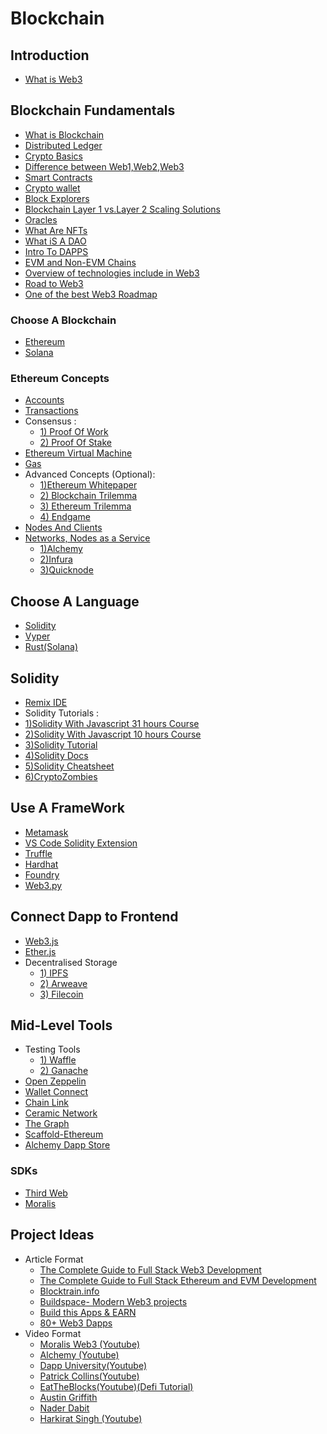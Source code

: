 # Blockchain

## Introduction
- [What is Web3](https://www.freecodecamp.org/news/what-is-web3/)

## Blockchain Fundamentals
- [What is Blockchain](https://www.geeksforgeeks.org/blockchain-technology-introduction)
- [Distributed Ledger](https://www.geeksforgeeks.org/what-is-blockchain-distributed-ledger)
- [Crypto Basics](https://www.oswego.edu/cts/basics-about-cryptocurrency)
- [Difference between Web1,Web2,Web3](https://www.simplilearn.com/what-is-web-1-0-web-2-0-and-web-3-0-with-their-difference-article)
- [Smart Contracts](https://ethereum.org/en/developers/docs/smart-contracts/)
- [Crypto wallet](https://www.businessinsider.com/personal-finance/crypto-wallet)
- [Block Explorers](https://www.gemini.com/cryptopedia/what-is-a-block-explorer-btc-bch-eth-ltc)
- [Blockchain Layer 1 vs.Layer 2 Scaling Solutions](https://www.gemini.com/cryptopedia/blockchain-layer-2-network-layer-1-network)
- [Oracles](https://chain.link/education/blockchain-oracles)
- [What Are NFTs](https://www.forbes.com/advisor/investing/cryptocurrency/nft-non-fungible-token/)
- [What iS A DAO](https://www.forbes.com/sites/cathyhackl/2021/06/01/what-are-daos-and-why-you-should-pay-attention/?sh=343b04067305)
- [Intro To DAPPS](https://ethereum.org/en/developers/docs/dapps/)
- [EVM and Non-EVM Chains](https://ethereum.org/en/developers/docs/dapps/)
- [Overview of technologies include in Web3](https://remote3.co/blog-post/complete-web3-developer-roadmap-2022)
- [Road to Web3](https://www.web3.university/tracks/road-to-web3)
- [One of the best Web3 Roadmap](https://vitto.cc/web3-and-solidity-smart-contracts-development-roadmap/)

### Choose A Blockchain
- [Ethereum](https://ethereum.org/)
- [Solana](https://solana.com/)

### Ethereum Concepts
- [Accounts](https://ethereum.org/en/developers/docs/accounts/)
- [Transactions](https://ethereum.org/en/developers/docs/transactions)
- Consensus :
  - [1) Proof Of Work](https://www.investopedia.com/terms/p/proof-work.asp)
  - [2) Proof Of Stake](https://www.investopedia.com/terms/p/proof-stake-pos.asp)
- [Ethereum Virtual Machine](https://ethereum.org/en/developers/docs/evm/)
- [Gas](https://ethereum.org/en/developers/docs/gas/)
- Advanced Concepts (Optional):
  - [1)Ethereum Whitepaper](https://ethereum.org/en/whitepaper/)
  - [2) Blockchain Trilemma](https://www.gemini.com/cryptopedia/blockchain-trilemma-decentralization-scalability-definition)
  - [3) Ethereum Trilemma](https://ethereum.org/en/upgrades/vision)
  - [4) Endgame](https://vitalik.ca/general/2021/12/06/endgame.html)
- [Nodes And Clients](https://ethereum.org/en/developers/docs/nodes-and-clients/)
- [Networks, Nodes as a Service](https://ethereum.org/en/developers/docs/networks)
  - [1)Alchemy](https://www.alchemy.com/)
  - [2)Infura](https://infura.io/)
  - [3)Quicknode](https://www.quicknode.com/)

## Choose A Language
- [Solidity](https://docs.soliditylang.org/)
- [Vyper](https://vyper.readthedocs.io/en/stable/)
- [Rust(Solana)](https://docs.solana.com/developing/on-chain-programs/developing-rust)

## Solidity
- [Remix IDE](https://remix-project.org/)
- Solidity Tutorials :
- [1)Solidity With Javascript 31 hours Course](https://youtu.be/gyMwXuJrbJQ)
- [2)Solidity With Javascript 10 hours Course](https://youtu.be/cGQHXmCS94M) 
- [3)Solidity Tutorial](https://youtu.be/3g2WT2jms_k)
- [4)Solidity Docs](https://docs.soliditylang.org/en/v0.8.16/)
- [5)Solidity Cheatsheet](https://intellipaat.com/mediaFiles/2019/03/Solidity-Cheat-Sheet.jpg)
- [6)CryptoZombies](https://cryptozombies.io/)

## Use A FrameWork
- [Metamask](https://docs.metamask.io/guide/)
- [VS Code Solidity Extension](https://marketplace.visualstudio.com/items?itemName=JuanBlanco.solidity)
- [Truffle](https://trufflesuite.com/)
- [Hardhat](https://hardhat.org/docs)
- [Foundry](https://getfoundry.sh/)
- [Web3.py](https://web3py.readthedocs.io/)

## Connect Dapp to Frontend
- [Web3.js](https://web3js.readthedocs.io/en/v1.7.5/)
- [Ether.js](https://docs.ethers.io/v5/)
-  Decentralised Storage
   - [1) IPFS](https://docs.ipfs.tech/install/)
   - [2) Arweave](https://docs.arweave.org/info/) 
   - [3) Filecoin](https://docs.filecoin.io/)

## Mid-Level Tools
- Testing Tools
  - [1) Waffle](https://ethereum-waffle.readthedocs.io/en/latest/)   
  - [2) Ganache](https://trufflesuite.com/docs/ganache/) 
-  [Open Zeppelin](https://docs.openzeppelin.com/)
-  [Wallet Connect](https://docs.walletconnect.com/2.0/)
-  [Chain Link](https://docs.chain.link/)
-  [Ceramic Network](https://developers.ceramic.network/learn/welcome/)
-  [The Graph](https://thegraph.com/docs/en/)
-  [Scaffold-Ethereum](https://docs.scaffoldeth.io/scaffold-eth/)
-  [Alchemy Dapp Store](https://www.alchemy.com/dapps)
 
 ### SDKs
- [Third Web](https://portal.thirdweb.com/)
- [Moralis](https://docs.moralis.io/moralis-dapp/getting-started)

## Project Ideas
- Article Format
  - [The Complete Guide to Full Stack Web3 Development](https://dev.to/edge-and-node/the-complete-guide-to-full-stack-web3-development-4g74)
  - [The Complete Guide to Full Stack Ethereum and EVM Development](https://dev.to/dabit3/the-complete-guide-to-full-stack-ethereum-development-3j13) 
  - [Blocktrain.info](https://www.blocktrain.info/project)
  - [Buildspace- Modern Web3 projects](https://buildspace.so/builds)
  - [Build this Apps & EARN](https://www.pointer.gg/tutorials)
  - [80+ Web3 Dapps](https://www.theinsaneapp.com/2022/05/best-web3-projects.html)
- Video Format
  - [Moralis Web3 (Youtube)](https://www.youtube.com/c/MoralisWeb3)
  - [Alchemy (Youtube)](https://www.youtube.com/c/AlchemyPlatform) 
  - [Dapp University(Youtube)](https://www.youtube.com/channel/UCY0xL8V6NzzFcwzHCgB8orQ)
  - [Patrick Collins(Youtube)](https://www.youtube.com/c/patrickcollins)
  - [EatTheBlocks(Youtube)](https://www.youtube.com/@EatTheBlocks)[(Defi Tutorial)](https://youtu.be/z9FgWvUai28)
  - [Austin Griffith](https://www.youtube.com/channel/UC_HI2i2peo1A-STdG22GFsA)
  - [Nader Dabit](https://www.youtube.com/user/boyindasouth)
  - [Harkirat Singh (Youtube)](https://www.youtube.com/playlist?list=PLVKLWop9wWA82pZoyylZD2VF2c7MR8_5I)
